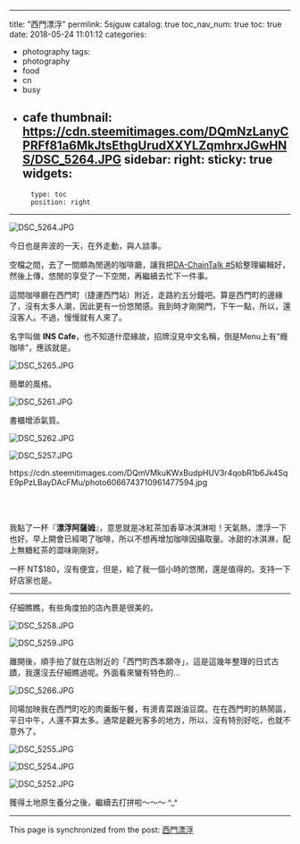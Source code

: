 
---
title: "西門漂浮"
permlink: 5sjguw
catalog: true
toc_nav_num: true
toc: true
date: 2018-05-24 11:01:12
categories:
- photography
tags:
- photography
- food
- cn
- busy
- cafe
thumbnail: https://cdn.steemitimages.com/DQmNzLanyCPRFf81a6MkJtsEthgUrudXXYLZqmhrxJGwHNS/DSC_5264.JPG
sidebar:
    right:
        sticky: true
widgets:
    -
        type: toc
        position: right
---


![DSC_5264.JPG](https://cdn.steemitimages.com/DQmNzLanyCPRFf81a6MkJtsEthgUrudXXYLZqmhrxJGwHNS/DSC_5264.JPG)

今日也是奔波的一天，在外走動，與人談事。

空檔之間，去了一間頗為閒適的咖啡廳，讓我把[DA-ChainTalk #5](https://steemit.com/da-chaintalk/@deanliu/da-chaintalk-5)給整理編輯好，然後上傳，悠閒的享受了一下空閒，再繼續去忙下一件事。

這間咖啡廳在西門町（捷運西門站）附近，走路約五分鐘吧。算是西門町的邊緣了，沒有太多人潮，因此更有一份悠閒感。我到時才剛開門，下午一點，所以，還沒客人。不過，慢慢就有人來了。

名字叫做 **INS Cafe**，也不知道什麼緣故，招牌沒見中文名稱，倒是Menu上有“癮咖啡”，應該就是。

![DSC_5265.JPG](https://cdn.steemitimages.com/DQmdBeohFXgutpuUwQ8Z2yCDmwwL65QNt5TsJCzmHrydhUb/DSC_5265.JPG)

簡單的風格。

![DSC_5261.JPG](https://cdn.steemitimages.com/DQmaPgzEoJBg37L8gt323uRokWg32tmr6BEwMr5S19JWp7w/DSC_5261.JPG)

書櫃增添氣質。

![DSC_5262.JPG](https://cdn.steemitimages.com/DQmaS8hv1TUzMUrg3gUQTQCmLxVwXSLe5Qfgmu4vDYSoLhD/DSC_5262.JPG)

![DSC_5257.JPG](https://cdn.steemitimages.com/DQmT2wFAdkorBL4Pbr9fw6if5QmKwV2AnKdnfAqABir5hCn/DSC_5257.JPG)

<div class=pull-right>https://cdn.steemitimages.com/DQmVMkuKWxBudpHUV3r4qobR1b6Jk4SqE9pPzLBayDAcFMu/photo6066743710961477594.jpg</div>

<br><br>

我點了一杯『**漂浮阿薩姆**』，意思就是冰紅茶加香草冰淇淋啦！天氣熱，漂浮一下也好。早上開會已經喝了咖啡，所以不想再增加咖啡因攝取量。冰甜的冰淇淋，配上無糖紅茶的澀味剛剛好。

一杯 NT$180，沒有便宜，但是，給了我一個小時的悠閒，還是值得的。支持一下好店家也是。

****

仔細瞧瞧，有些角度拍的店內景是很美的。

![DSC_5258.JPG](https://cdn.steemitimages.com/DQmQcptrCePRnWeBD8jMr67VRYR9vR66WRDS7srM8dKboAG/DSC_5258.JPG)

![DSC_5259.JPG](https://cdn.steemitimages.com/DQmYehU31KaiTKZTkCqLaQ3nmwJDF2TPBS7k7DaTTuV5XMX/DSC_5259.JPG)

離開後，順手拍了就在店附近的「西門町西本願寺」，這是這幾年整理的日式古蹟，我還沒去仔細瞧過呢。外面看來蠻有特色的...

![DSC_5266.JPG](https://cdn.steemitimages.com/DQmNvoF4DEMuXDNRAkGBtWmTRURoqJWsykDmN7ibND2y8vt/DSC_5266.JPG)

同場加映我在西門町吃的肉羹飯午餐，有燙青菜跟油豆腐。在在西門町的熱鬧區，平日中午，人還不算太多。通常是觀光客多的地方，所以，沒有特別好吃，也就不意外了。

![DSC_5255.JPG](https://cdn.steemitimages.com/DQmWobo5V4fNY4fLSKw4hQ3jcFA8ZuEBEYShdRUxun6FxoX/DSC_5255.JPG)

![DSC_5254.JPG](https://cdn.steemitimages.com/DQmYvUeJRc3mSuvATJLgUAakN5pHnuAnAakpggshViSKZkg/DSC_5254.JPG)

![DSC_5252.JPG](https://cdn.steemitimages.com/DQme1PLLV2JTzz6LD4vvbZ4gR2tqWPSBoMJGjeHhzECGZ1V/DSC_5252.JPG)

獲得土地原生養分之後，繼續去打拼啦～～～ ^_^


- - -

This page is synchronized from the post: [西門漂浮](https://steemit.com/@deanliu/5sjguw)
